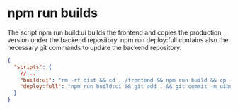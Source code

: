 # npm run builds
The script npm run build:ui builds the frontend and copies the production version under the backend repository. npm run deploy:full contains also the necessary git commands to update the backend repository.

``` json
{
  "scripts": {
    //...
    "build:ui": "rm -rf dist && cd ../frontend && npm run build && cp -r dist ../backend",
    "deploy:full": "npm run build:ui && git add . && git commit -m uibuild && git push"
  }
}
```